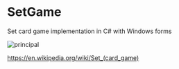 # SetGame

Set card game implementation in C# with Windows forms

![principal](img/.panel-principal.png)

https://en.wikipedia.org/wiki/Set_(card_game)

